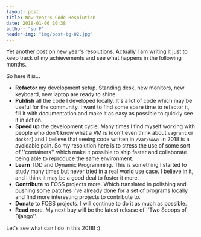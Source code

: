 ```yaml
---
layout: post
title: New Year's Code Resolution 
date: 2018-01-06 10:38
author: "surF"
header-img: "img/post-bg-02.jpg"
---
```


Yet another post on new year's resolutions. 
Actually I am writing it just to keep track of my achievements and see what
happens in the following months. 

So here it is...

* **Refactor** my development setup. Standing desk, new monitors, new keyboard,
  new laptop are ready to shine. 
* **Publish** all the code I developed locally. It's a lot of code which may be
  useful for the community. I want to find some spare time to refactor it, fill it
  with documentation and make it as easy as possible to quickly see it in
  action.
* **Speed up** the development cycle. Many times I find myself working with people
  who don't know what a VM is (don't even think about `vagrant` or `docker`)
  and I believe that seeing code written in `/var/www/` in 2018 is a avoidable
  pain. So my resolution here is to stress the use of some sort of
  ''containers'' which make it possible to ship faster and collaborate being
  able to reproduce the same environment.
* **Learn** TDD and Dynamic Programming. This is something I started to study many
  times but never tried in a real world use case. I believe in it, and I think
  it may be a good deal to foster it more. 
* **Contribute** to FOSS projects more. Which translated in polishing and pushing
  some patches I've already done for a set of programs locally and find more
  interesting projects to contribute to. 
* **Donate** to FOSS projects. I will continue to do it as much as possible. 
* **Read** more. My next buy will be the latest release of ''Two Scoops of Django''.

Let's see what can I do in this 2018! :)
